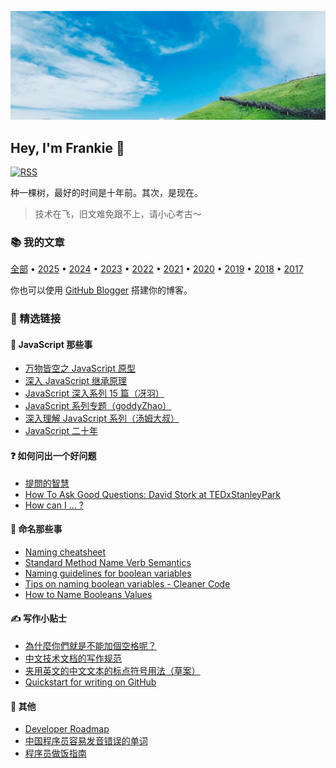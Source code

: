 ![](images/cover.png)

<h2 style="border-bottom: none">Hey, I'm Frankie 👋</h2>

[![RSS](https://img.shields.io/badge/rss-subscribe-orange?logo=rss&style=flat)](https://raw.githubusercontent.com/toFrankie/blog/refs/heads/main/rss.xml)

种一棵树，最好的时间是十年前。其次，是现在。

> 技术在飞，旧文难免跟不上，请小心考古～

### 📚 我的文章

[全部](https://github.com/toFrankie/blog/issues) • [2025](https://github.com/toFrankie/blog/labels/2025) • [2024](https://github.com/toFrankie/blog/labels/2024) • [2023](https://github.com/toFrankie/blog/labels/2023) • [2022](https://github.com/toFrankie/blog/labels/2022) • [2021](https://github.com/toFrankie/blog/labels/2021) • [2020](https://github.com/toFrankie/blog/labels/2020) • [2019](https://github.com/toFrankie/blog/labels/2019) • [2018](https://github.com/toFrankie/blog/labels/2018) • [2017](https://github.com/toFrankie/blog/labels/2017)

你也可以使用 [GitHub Blogger](https://github.com/toFrankie/github-blogger) 搭建你的博客。

### 📖 精选链接

#### 📜 JavaScript 那些事

- [万物皆空之 JavaScript 原型](https://juejin.cn/post/6844903567325659144)
- [深入 JavaScript 继承原理](https://juejin.cn/post/6844903569317953543)
- [JavaScript 深入系列 15 篇（冴羽）](https://github.com/mqyqingfeng/Blog/issues/17)
- [JavaScript 系列专题（goddyZhao）](docs/js/00-导读.md)
- [深入理解 JavaScript 系列（汤姆大叔）](https://www.cnblogs.com/TomXu/archive/2011/12/15/2288411.html)
- [JavaScript 二十年](https://github.com/doodlewind/jshistory-cn)

#### ❓ 如何问出一个好问题

- [提問的智慧](https://github.com/ryanhanwu/How-To-Ask-Questions-The-Smart-Way)
- [How To Ask Good Questions: David Stork at TEDxStanleyPark](https://www.youtube.com/watch?v=PkcHstP6Ht0)
- [How can I ... ?](https://tkdodo.eu/blog/how-can-i)

#### 📝 命名那些事

- [Naming cheatsheet](https://github.com/kettanaito/naming-cheatsheet)
- [Standard Method Name Verb Semantics](https://chrisoldwood.blogspot.com/2009/11/standard-method-name-verb-semantics.html)
- [Naming guidelines for boolean variables](https://www.serendipidata.com/posts/naming-guidelines-for-boolean-variables)
- [Tips on naming boolean variables - Cleaner Code](https://dev.to/michi/tips-on-naming-boolean-variables-cleaner-code-35ig)
- [How to Name Booleans Values](https://prasannakumar8332.medium.com/auxiliary-name-the-booleans-ed954fa9f3c6)

#### ✍️ 写作小贴士

- [為什麼你們就是不能加個空格呢？](https://github.com/vinta/pangu.js)
- [中文技术文档的写作规范](https://github.com/ruanyf/document-style-guide)
- [夹用英文的中文文本的标点符号用法（草案）](http://www.moe.gov.cn/ewebeditor/uploadfile/2015/01/13/20150113092346124.pdf)
- [Quickstart for writing on GitHub](https://docs.github.com/en/get-started/writing-on-github/getting-started-with-writing-and-formatting-on-github/quickstart-for-writing-on-github)

#### 🧩 其他

- [Developer Roadmap](https://github.com/kamranahmedse/developer-roadmap)
- [中国程序员容易发音错误的单词](https://github.com/shimohq/chinese-programmer-wrong-pronunciation)
- [程序员做饭指南](https://github.com/Anduin2017/HowToCook)
